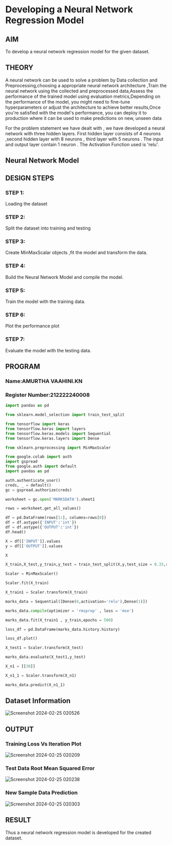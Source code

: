 # Developing a Neural Network Regression Model

## AIM

To develop a neural network regression model for the given dataset.

## THEORY
A neural network can be used to solve a problem by Data collection and Preprocessing,choosing a appropriate neural network architecture ,Train the neural network using the collected and preprocessed data,Assess the performance of the trained model using evaluation metrics,Depending on the performance of the model, you might need to fine-tune hyperparameters or adjust the architecture to achieve better results,Once you're satisfied with the model's performance, you can deploy it to production where it can be used to make predictions on new, unseen data

For the problem statement we have dealt with , we have developed a neural network with three hidden layers. First hidden layer consists of 4 neurons ,second hidden layer with 8 neurons , third layer with 5 neurons . The input and output layer contain 1 neuron . The Activation Function used is 'relu'.

## Neural Network Model




## DESIGN STEPS

### STEP 1:

Loading the dataset

### STEP 2:

Split the dataset into training and testing

### STEP 3:

Create MinMaxScalar objects ,fit the model and transform the data.

### STEP 4:

Build the Neural Network Model and compile the model.

### STEP 5:

Train the model with the training data.

### STEP 6:

Plot the performance plot

### STEP 7:

Evaluate the model with the testing data.

## PROGRAM
### Name:AMURTHA VAAHINI.KN
### Register Number:212222240008
```python
import pandas as pd

from sklearn.model_selection import train_test_split

from tensorflow import keras
from tensorflow.keras import layers
from tensorflow.keras.models import Sequential
from tensorflow.keras.layers import Dense

from sklearn.preprocessing import MinMaxScaler

from google.colab import auth
import gspread
from google.auth import default
import pandas as pd

auth.authenticate_user()
creds, _ = default()
gc = gspread.authorize(creds)

worksheet = gc.open('MARKSDATA').sheet1

rows = worksheet.get_all_values()

df = pd.DataFrame(rows[1:], columns=rows[0])
df = df.astype({'INPUT':'int'})
df = df.astype({'OUTPUT':'int'})
df.head()

X = df[['INPUT']].values
y = df[['OUTPUT']].values

X

X_train,X_test,y_train,y_test = train_test_split(X,y,test_size = 0.33,random_state = 33)

Scaler = MinMaxScaler()

Scaler.fit(X_train)

X_train1 = Scaler.transform(X_train)

marks_data = Sequential([Dense(6,activation='relu'),Dense(1)])

marks_data.compile(optimizer = 'rmsprop' , loss = 'mse')

marks_data.fit(X_train1 , y_train,epochs = 500)

loss_df = pd.DataFrame(marks_data.history.history)

loss_df.plot()

X_test1 = Scaler.transform(X_test)

marks_data.evaluate(X_test1,y_test)

X_n1 = [[30]]

X_n1_1 = Scaler.transform(X_n1)

marks_data.predict(X_n1_1)


```
## Dataset Information
![Screenshot 2024-02-25 020526](https://github.com/amurthavaahininagarajan/basic-nn-model/assets/118679102/ed18c24d-a0b1-46d0-b25d-ca2fa7b4adc0)


## OUTPUT

### Training Loss Vs Iteration Plot

![Screenshot 2024-02-25 020209](https://github.com/amurthavaahininagarajan/basic-nn-model/assets/118679102/9f058a72-f4f1-4e1a-9f7c-4f23ed075c77)


### Test Data Root Mean Squared Error

![Screenshot 2024-02-25 020238](https://github.com/amurthavaahininagarajan/basic-nn-model/assets/118679102/e1f55959-9364-4f74-abc6-89e292c71411)


### New Sample Data Prediction
![Screenshot 2024-02-25 020303](https://github.com/amurthavaahininagarajan/basic-nn-model/assets/118679102/d9682226-c3b2-4125-aef8-e542328b422e)


## RESULT
Thus a neural network regression model is developed for the created dataset.
